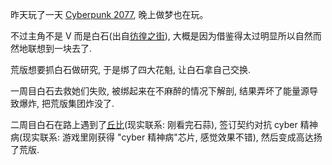 昨天玩了一天 [Cyberpunk 2077](https://store.steampowered.com/app/1091500/Cyberpunk_2077/), 晚上做梦也在玩。

不过主角不是 V 而是白石(出自[彷徨之街](https://www.thestreetofadrift.com/)), 大概是因为借鉴得太过明显所以自然而然地联想到一块去了.

荒版想要抓白石做研究, 于是绑了四大花魁, 让白石拿自己交换.

一周目白石去救她们失败, 被绑起来在不麻醉的情况下解剖, 结果弄坏了能量源导致爆炸, 把荒版集团炸没了.

二周目白石在路上遇到了[丘比](https://mzh.moegirl.org.cn/zh-hans/%E4%B8%98%E6%AF%94(%E9%AD%94%E6%B3%95%E5%B0%91%E5%A5%B3%E5%B0%8F%E5%9C%86)#)(现实联系: 刚看完石蒜), 签订契约对抗 cyber 精神病(现实联系: 游戏里刚获得 "cyber 精神病"芯片, 感觉效果不错), 然后变成高达扬了荒版.
